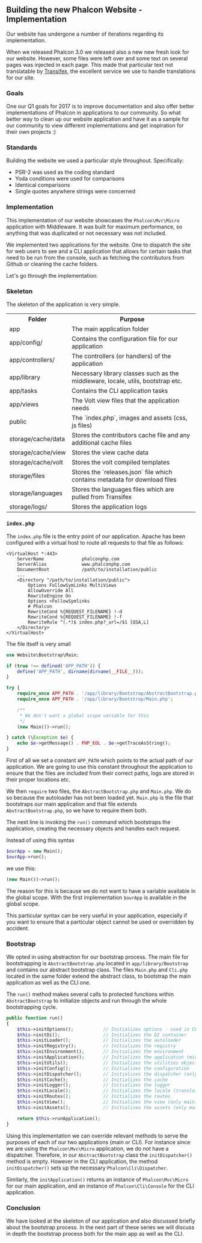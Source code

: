 ## Building the new Phalcon Website - Implementation

Our website has undergone a number of iterations regarding its implementation.

When we released Phalcon 3.0 we released also a new new fresh look for our website. However, some files were left over and some text on several pages was injected in each page. This made that particular text not translatable by [Transifex](https://transifex.com/phalcon/), the excellent service we use to handle translations for our site.

### Goals
One our Q1 goals for 2017 is to improve documentation and also offer better implementations of Phalcon in applications to our community. So what better way to clean up our website application and have it as a sample for our community to view different implementations and get inspiration for their own projects :)

### Standards
Building the website we used a particular style throughout. Specifically:
 - PSR-2 was used as the coding standard
 - Yoda conditions were used for comparisons
 - Identical comparisons
 - Single quotes anywhere strings were concerned

### Implementation
This implementation of our website showcases the `Phalcon\Mvc\Micro` application with Middleware. It was built for maximum performance, so anything that was duplicated or not necessary was not included.

We implemented two applications for the website. One to dispatch the site for web users to see and a CLI application that allows for certain tasks that need to be run from the console, such as fetching the contributors from Github or cleaning the cache folders.

Let's go through the implementation:

### Skeleton
The skeleton of the application is very simple.

<table>
<tr><th style="width:25%">Folder</th><th>Purpose</th><tr>
<tr><td>app</td><td>The main application folder</td><tr>
<tr><td>app/config/</td><td>Contains the configuration file for our application</td><tr>
<tr><td>app/controllers/</td><td>The controllers (or handlers) of the application</td><tr>
<tr><td>app/library</td><td>Necessary library classes such as the middleware, locale, utils, bootstrap etc.</td><tr>
<tr><td>app/tasks</td><td>Contains the CLI application tasks</td><tr>
<tr><td>app/views</td><td>The Volt view files that the application needs</td><tr>
<tr><td>public</td><td>The `index.php`, images and assets (css, js files)</td><tr>
<tr><td>storage/cache/data</td><td>Stores the contributors cache file and any additional cache files</td><tr>
<tr><td>storage/cache/view</td><td>Stores the view cache data</td><tr>
<tr><td>storage/cache/volt</td><td>Stores the volt compiled templates</td><tr>
<tr><td>storage/files</td><td>Stores the `releases.json` file which contains metadata for download files</td><tr>
<tr><td>storage/languages</td><td>Stores the languages files which are pulled from Transifex</td><tr>
<tr><td>storage/logs/</td><td>Stores the application logs</td><tr>
</table>

### `index.php`
The `index.php` file is the entry point of our application. Apache has been configured with a virtual host to route all requests to that file as follows:

```
<VirtualHost *:443>
    ServerName              phalconphp.com
    ServerAlias             www.phalconphp.com
    DocumentRoot            /path/to/installation/public
    ...
    <Directory "/path/to/installation/public">
        Options FollowSymLinks MultiViews
        AllowOverride All
        RewriteEngine On
        Options +FollowSymlinks
        # Phalcon
        RewriteCond %{REQUEST_FILENAME} !-d
        RewriteCond %{REQUEST_FILENAME} !-f
        RewriteRule ^(.*)$ index.php?_url=/$1 [QSA,L]
    </Directory>
</VirtualHost>
```
The file itself is very small

```php
use Website\Bootstrap\Main;

if (true !== defined('APP_PATH')) {
    define('APP_PATH', dirname(dirname(__FILE__)));
}

try {
    require_once APP_PATH . '/app/library/Bootstrap/AbstractBootstrap.php';
    require_once APP_PATH . '/app/library/Bootstrap/Main.php';

    /**
     * We don't want a global scope variable for this
     */
    (new Main())->run();

} catch (\Exception $e) {
    echo $e->getMessage() . PHP_EOL . $e->getTraceAsString();
}
```

First of all we set a constant `APP_PATH` which points to the actual path of our application. We are going to use this constant throughout the application to ensure that the files are included from their correct paths, logs are stored in their proper locations etc.

We then `require` two files, the `AbstractBootstrap.php` and `Main.php`. We do so because the autoloader has not been loaded yet. `Main.php` is the file that bootstraps our main application and that file extends `AbstractBootstrap.php`, so we have to require them both.

The next line is invoking the `run()` command which bootstraps the application, creating the necessary objects and handles each request.
 
Instead of using this syntax

```php
$ourApp = new Main();
$ourApp->run();
```

we use this:

```php
(new Main())->run();
```

The reason for this is because we do not want to have a variable available in the global scope. With the first implementation `$ourApp` is available in the global scope.
 
This particular syntax can be very useful in your application, especially if you want to ensure that a particular object cannot be used or overridden by accident.

### Bootstrap
We opted in using abstraction for our bootstrap process. The main file for bootstrapping is `AbstractBootstrap.php` located in `app/library/Bootstrap` and contains our abstract bootstrap class. The files `Main.php` and `Cli.php` located in the same folder extend the abstract class, to bootstrap the main application as well as the CLI one.

The `run()` method makes several calls to protected functions within `AbstractBootstrap` to initialize objects and run through the whole bootstrapping cycle. 

```php
public function run()
{
    $this->initOptions();           // Initializes options - used in CLI
    $this->initDi();                // Initializes the DI container
    $this->initLoader();            // Initializes the autoloader
    $this->initRegistry();          // Initializes the registry
    $this->initEnvironment();       // Initializes the environment
    $this->initApplication();       // Initializes the application (micro/console)
    $this->initUtils();             // Initializes the utilities object
    $this->initConfig();            // Initializes the configuration
    $this->initDispatcher();        // Initializes the dispatcher (only cli)
    $this->initCache();             // Initializes the cache
    $this->initLogger();            // Initializes the logger
    $this->initLocale();            // Initializes the locale (translations)
    $this->initRoutes();            // Initializes the routes
    $this->initView();              // Initializes the view (only main)
    $this->initAssets();            // Initializes the assets (only main)

    return $this->runApplication();
}
```

Using this implementation we can override relevant methods to serve the purposes of each of our two applications (main or CLI). For instance since we are using the `Phalcon\Mvc\Micro` application, we do not have a dispatcher. Therefore, in our `AbstractBootstrap` class the `initDispatcher()` method is empty. However in the CLI application, the method `initDispatcher()` sets up the necessary `Phalcon\Cli\Dispatcher`.
 
Similarly, the `initApplication()` returns an instance of `Phalcon\Mvc\Micro` for our main application, and an instance of `Phalcon\Cli\Console` for the CLI application.

### Conclusion

We have looked at the skeleton of our application and also discussed briefly about the bootstrap process. In the next part of these series we will discuss in depth the bootstrap process both for the main app as well as the CLI. 